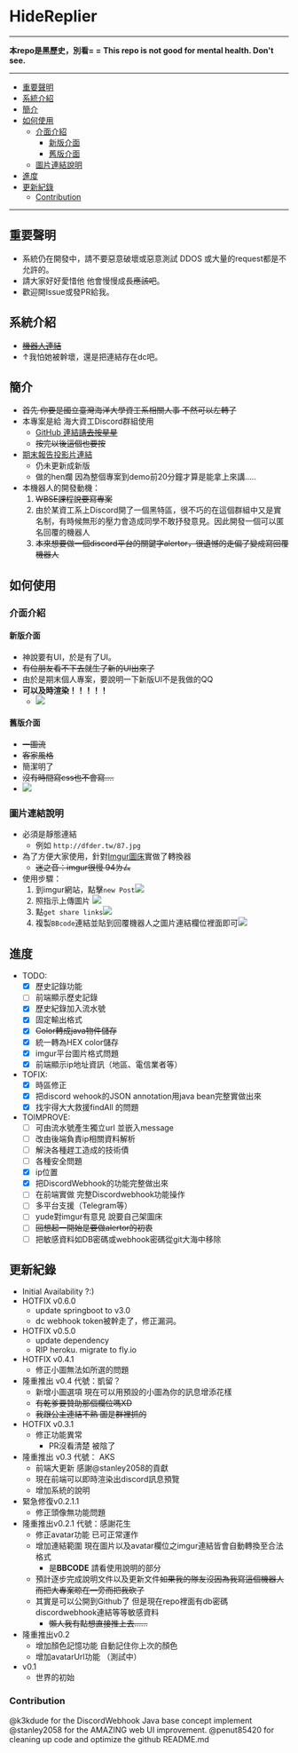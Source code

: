 # HideReplier

-----------------
**本repo是黑歷史，別看= =**
**This repo is not good for mental health. Don't see.**

-----------------


<!-- To be compatible with GitHub, you should maintain a table of content by yourself. Recommend to use markdown extension in vscode. -->
+ [重要聲明](#重要聲明)
+ [系統介紹](#系統介紹)
+ [簡介](#簡介)
+ [如何使用](#如何使用)
  + [介面介紹](#介面介紹)
    + [新版介面](#新版介面)
    + [舊版介面](#舊版介面)
  + [圖片連結說明](#圖片連結說明)
+ [進度](#進度)
+ [更新紀錄](#更新紀錄)
  + [Contribution](#contribution)

---

## 重要聲明
- 系統仍在開發中，請不要惡意破壞或惡意測試 DDOS 或大量的request都是不允許的。
- 請大家好好愛惜他 他會慢慢成長~~應該吧~~。
- 歡迎開Issue或發PR給我。

## 系統介紹
- ~~[機器人連結](https://hidedbot.herokuapp.com/)~~
- ↑我怕她被幹壞，還是把連結存在dc吧。

## 簡介
- ~~首先 你要是國立臺灣海洋大學資工系相關人事 不然可以左轉了~~
- 本專案是給 海大資工Discord群組使用
    - [GitHub 連結~~請去按星星~~](https://github.com/DF-wu/NTOUCS_DiscordInvitationPage)
    - ~~按完以後這個也要按~~
- [期末報告投影片連結](https://docs.google.com/presentation/d/1bW8c_qMBIMk7MU57SnitGGbVtT4q9azKrPZhveccIRA/edit)
    - 仍未更新成新版
    - 做的hen爛 因為整個專案到demo前20分鐘才算是能拿上來講.....
- 本機器人的開發動機：
    1. ~~WBSE課程說要寫專案~~
    2. 由於某資工系上Discord開了一個黑特區，很不巧的在這個群組中又是實名制，有時候無形的壓力會造成同學不敢抒發意見。因此開發一個可以匿名回覆的機器人
    3. ~~本來想要做一個discord平台的關鍵字alertor，很遺憾的走偏了變成寫回覆機器人~~

## 如何使用

### 介面介紹

#### 新版介面
- 神說要有UI，於是有了UI。
- ~~有位朋友看不下去就生了新的UI出來了~~
- 由於是期末個人專案，要說明一下新版UI不是我做的QQ
- **可以及時渲染！！！！！**
    - ![](https://i.imgur.com/q0gZLma.png)

#### 舊版介面
- ~~一圖流~~
- ~~客家風格~~
- 簡潔明了
- ~~沒有時間寫css也不會寫....~~
- ![](https://i.imgur.com/JPOJWJM.jpg)

### 圖片連結說明
- 必須是靜態連結
    - 例如 `http://dfder.tw/87.jpg`
- 為了方便大家使用，針對[Imgur圖床](https://imgur.com)實做了轉換器
    - ~~迷之音：imgur很慢 94ㄌㄙ~~
- 使用步驟：
    1. 到imgur網站，點擊`new Post`![](https://i.imgur.com/rWKAPmW.jpg)
    2. 照指示上傳圖片 ![](https://i.imgur.com/SF1xZF5.png)
    3. 點`get share links`![](https://i.imgur.com/JQvCU3w.png)
    4. 複製`BBcode`連結並貼到回覆機器人之圖片連結欄位裡面即可![](https://i.imgur.com/FTNzuEt.png )

## 進度
- TODO:
    - [x] 歷史記錄功能
    - [ ] 前端顯示歷史記錄
    - [x] 歷史紀錄加入流水號
    - [x] 固定輸出格式
    - [x] ~~Color轉成java物件儲存~~
    - [x] 統一轉為HEX color儲存
    - [x] imgur平台圖片格式問題
    - [x] 前端顯示ip地址資訊（地區、電信業者等）
- TOFIX:
    - [x] 時區修正
    - [x] 把discord wehook的JSON annotation用java bean完整實做出來
    - [x] 找宇得大大救援findAll 的問題
- TOIMPROVE:
    - [ ] 可由流水號產生獨立url 並嵌入message
    - [ ] 改由後端負責ip相關資料解析
    - [ ] 解決各種趕工造成的技術債
    - [ ] 各種安全問題
    - [x] ip位置
    - [x] 把DiscordWebhook的功能完整做出來
    - [ ] 在前端實做 完整Discordwebhook功能操作
    - [ ] 多平台支援（Telegram等）
    - [ ] yude對imgur有意見 說要自己架圖床
    - [ ] ~~回想起一開始是要做alertor的初衷~~
    - [ ] 把敏感資料如DB密碼或webhook密碼從git大海中移除
 
## 更新紀錄
- Initial Availability ?:)
- HOTFIX v0.6.0
  - update springboot to v3.0
  - dc webhook token被幹走了，修正漏洞。
- HOTFIX v0.5.0
  - update dependency
  - RIP heroku. migrate to fly.io
- HOTFIX v0.4.1
    - 修正小圖無法如所選的問題
- 隆重推出 v0.4  代號：凱留？
    - 新增小圖選項 現在可以用預設的小圖為你的訊息增添花樣
    - ~~有乾爹要贊助那個欄位嗎XD~~
    - ~~我跟公主連結不熟 圖是群裡抓的~~
- HOTFIX v0.3.1
    - 修正功能異常
        - PR沒看清楚 被陰了
- 隆重推出 v0.3 代號： AKS
    - 前端大更新 感謝@stanley2058的貢獻
    - 現在前端可以即時渲染出discord訊息預覽
    - 增加系統的說明
- 緊急修復v0.2.1.1
    - 修正頭像無功能問題
- 隆重推出v0.2.1 代號：感謝花生
    - 修正avatar功能 已可正常運作
    - 增加連結範圍 現在圖片以及avatar欄位之imgur連結皆會自動轉換至合法格式
        - 是**BBCODE** 請看使用說明的部分
    - 預計逐步完成說明文件以及更新文件~~如果我的隊友沒因為我寫這個機器人而把大專案晾在一旁而把我砍了~~
    - 其實是可以公開到Github了 但是現在repo裡面有db密碼 discordwebhook連結等等敏感資料
        - ~~懶人我有點想直接推上去......~~
- 隆重推出v0.2
    - 增加顏色記憶功能 自動記住你上次的顏色
    - 增加avatarUrl功能 （測試中）
- v0.1
    - 世界的初始

### Contribution
@k3kdude for the DiscordWebhook Java base concept implement
@stanley2058 for the AMAZING web UI improvement.
@penut85420 for cleaning up code and optimize the github README.md 